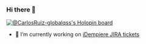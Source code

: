 ### Hi there 👋

[![@CarlosRuiz-globalqss's Holopin board](https://holopin.io/api/user/board?user=carlosruizglobalqss)](https://holopin.io/@carlosruizglobalqss)

<!--
**CarlosRuiz-globalqss/CarlosRuiz-globalqss** is a ✨ _special_ ✨ repository because its `README.md` (this file) appears on your GitHub profile.

Here are some ideas to get you started:

- 🌱 I’m currently learning ...
- 👯 I’m looking to collaborate on ...
- 🤔 I’m looking for help with ...
- 💬 Ask me about ...
- 📫 How to reach me: ...
- ⚡ Fun fact: ...
-->

- 🔭 I’m currently working on [iDempiere JIRA tickets](https://idempiere.atlassian.net/)
